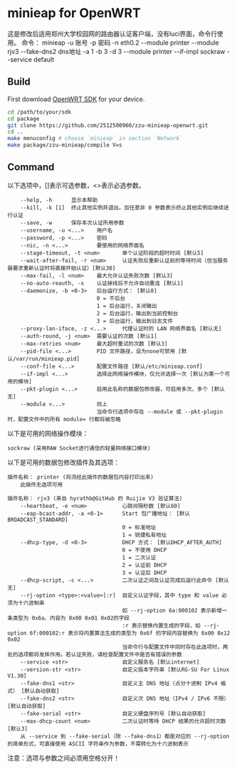 
# minieap for OpenWRT

这是修改后适用郑州大学校园网的路由器认证客户端，没有luci界面，命令行使用。
命令： 
minieap -u 账号 -p 密码 -n eth0.2 --module printer --module rjv3  --fake-dns2 dns地址 -a 1 -b 3 -d 3 --module printer --if-impl sockraw --service default

## Build

First download [OpenWRT SDK](https://downloads.openwrt.org/) for your device.

```sh
cd /path/to/your/sdk
cd package
git clone https://github.com/2512500960/zzu-minieap-openwrt.git
cd ..
make menuconfig # choose `minieap` in section `Network`
make package/zzu-minieap/compile V=s


```
## Command

以下选项中，[]表示可选参数，<>表示必选参数。

        --help, -h      显示本帮助
        --kill, -k [1]  终止其他实例并退出。加任意非 0 参数表示终止其他实例后继续进行认证
        --save, -w      保存本次认证所用参数
        --username, -u <...>    用户名
        --password, -p <...>    密码
        --nic, -n <...>         要使用的网络界面名
        --stage-timeout, -t <num>       单个认证阶段的超时时间 [默认5]
        --wait-after-fail, -r <num>     认证失败后重新认证前的等待时间（但当服务器要求重新认证时将直接开始认证）[默认30]
        --max-fail, -l <num>    最大允许认证失败次数 [默认3]
        --no-auto-reauth, -x    认证掉线后不允许自动重连 [默认1]
        --daemonize, -b <0-3>   后台运行方式： [默认0]
                                0 = 不后台
                                1 = 后台运行，关闭输出
                                2 = 后台运行，输出到当前控制台
                                3 = 后台运行，输出到日志文件
        --proxy-lan-iface, -z <...>     代理认证时的 LAN 网络界面名 [默认无]
        --auth-round, -j <num>  需要认证的次数 [默认1]
        --max-retries <num>     最大超时重试的次数 [默认3]
        --pid-file <...>        PID 文件路径，设为none可禁用 [默认/var/run/minieap.pid]
        --conf-file <...>       配置文件路径 [默认/etc/minieap.conf]
        --if-impl <...>         选择此网络操作模块，仅允许选择一次 [默认为第一个可用的模块]
        --pkt-plugin <...>      启用此名称的数据包修改器，可启用多次、多个 [默认无]
        --module <...>          同上
                                当命令行选项中存在 --module 或 --pkt-plugin 时，配置文件中的所有 module= 行都将被忽略

以下是可用的网络操作模块：

    sockraw (采用RAW Socket进行通信的轻量网络接口模块)

以下是可用的数据包修改插件及其选项：

    插件名称： printer (将流经此插件的数据包内容打印出来)
        此插件无选项可用

    插件名称： rjv3 (来自 hyrathb@GitHub 的 Ruijie V3 验证算法)
        --heartbeat, -e <num>           心跳间隔秒数 [默认60]
        --eap-bcast-addr, -a <0-1>      Start 包广播地址： [默认BROADCAST_STANDARD]
                                        0 = 标准地址
                                        1 = 锐捷私有地址
        --dhcp-type, -d <0-3>           DHCP 方式： [默认DHCP_AFTER_AUTH]
                                        0 = 不使用 DHCP
                                        1 = 二次认证
                                        2 = 认证前 DHCP
                                        3 = 认证后 DHCP
        --dhcp-script, -c <...>         二次认证之间及认证完成后运行此命令 [默认无]
        --rj-option <type>:<value>[:r]  自定义认证字段，其中 type 和 value 必须为十六进制串
                                        如 --rj-option 6a:000102 表示新增一条类型为 0x6a、内容为 0x00 0x01 0x02的字段
                                        :r 表示替换内置生成的字段，如 --rj-option 6f:000102:r 表示将内置算法生成的类型为 0x6f 的字段内容替换为 0x00 0x12 0x02
                                        当命令行与配置文件中同时存在此选项时，两处的选项都将发挥作用。若认证失败，请检查配置文件中是否有错误的参数
        --service <str>                 自定义服务名 [默认internet]
        --version-str <str>             自定义版本字符串 [默认RG-SU For Linux V1.30]
        --fake-dns1 <str>               自定义主 DNS 地址（点分十进制 IPv4 格式） [默认自动获取]
        --fake-dns2 <str>               自定义次 DNS 地址（IPv4 / IPv6 不限） [默认自动获取]
        --fake-serial <str>             自定义硬盘序列号 [默认自动获取]
        --max-dhcp-count <num>          二次认证时等待 DHCP 结果的允许超时次数 [默认3]
        从 --service 到 --fake-serial（除 --fake-dns1）都是对应的 --rj-option 的简单形式，可直接使用 ASCII 字符串作为参数，不需转化为十六进制表示

注意：选项与参数之间必须用空格分开！
